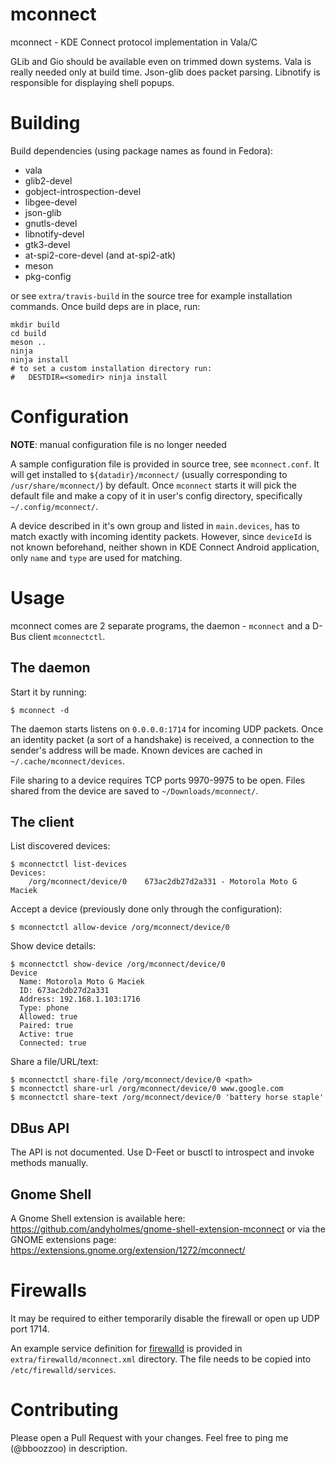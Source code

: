 # mconnect
mconnect - KDE Connect protocol implementation in Vala/C

GLib and Gio should be available even on trimmed down systems. Vala is really
needed only at build time. Json-glib does packet parsing. Libnotify is
responsible for displaying shell popups.

# Building

Build dependencies (using package names as found in Fedora):

- vala
- glib2-devel
- gobject-introspection-devel
- libgee-devel
- json-glib
- gnutls-devel
- libnotify-devel
- gtk3-devel
- at-spi2-core-devel (and at-spi2-atk)
- meson
- pkg-config

or see `extra/travis-build` in the source tree for example installation
commands. Once build deps are in place, run:

    mkdir build
    cd build
    meson ..
    ninja
    ninja install
    # to set a custom installation directory run:
    #   DESTDIR=<somedir> ninja install

# Configuration

**NOTE**: manual configuration file is no longer needed

A sample configuration file is provided in source tree, see
`mconnect.conf`. It will get installed to `${datadir}/mconnect/`
(usually corresponding to `/usr/share/mconnect/`) by default. Once
`mconnect` starts it will pick the default file and make a copy of it
in user's config directory, specifically `~/.config/mconnect/`.

A device described in it's own group and listed in `main.devices`, has
to match exactly with incoming identity packets. However, since
`deviceId` is not known beforehand, neither shown in KDE Connect
Android application, only `name` and `type` are used for matching.

# Usage

mconnect comes are 2 separate programs, the daemon - `mconnect` and a D-Bus
client `mconnectctl`.

## The daemon

Start it by running:

```
$ mconnect -d
```

The daemon starts listens on `0.0.0.0:1714` for incoming UDP packets. Once an
identity packet (a sort of a handshake) is received, a connection to the
sender's address will be made. Known devices are cached in
`~/.cache/mconnect/devices`.

File sharing to a device requires TCP ports 9970-9975 to be open. Files shared
from the device are saved to `~/Downloads/mconnect/`.

## The client

List discovered devices:

```
$ mconnectctl list-devices
Devices:
    /org/mconnect/device/0    673ac2db27d2a331 - Motorola Moto G Maciek
```

Accept a device (previously done only through the configuration):

```
$ mconnectctl allow-device /org/mconnect/device/0
```

Show device details:

```
$ mconnectctl show-device /org/mconnect/device/0
Device 
  Name: Motorola Moto G Maciek
  ID: 673ac2db27d2a331
  Address: 192.168.1.103:1716
  Type: phone
  Allowed: true
  Paired: true
  Active: true
  Connected: true
```

Share a file/URL/text:

```
$ mconnectctl share-file /org/mconnect/device/0 <path>
$ mconnectctl share-url /org/mconnect/device/0 www.google.com
$ mconnectctl share-text /org/mconnect/device/0 'battery horse staple'
```


## DBus API

The API is not documented. Use D-Feet or busctl to introspect and invoke methods
manually.

## Gnome Shell

A Gnome Shell extension is available here:
https://github.com/andyholmes/gnome-shell-extension-mconnect or via the GNOME
extensions page: https://extensions.gnome.org/extension/1272/mconnect/


# Firewalls

It may be required to either temporarily disable the firewall or open up UDP
port 1714.

An example service definition for [firewalld](http://www.firewalld.org/) is
provided in `extra/firewalld/mconnect.xml` directory. The file needs to be
copied into `/etc/firewalld/services`.

# Contributing

Please open a Pull Request with your changes. Feel free to ping me (@bboozzoo)
in description.

